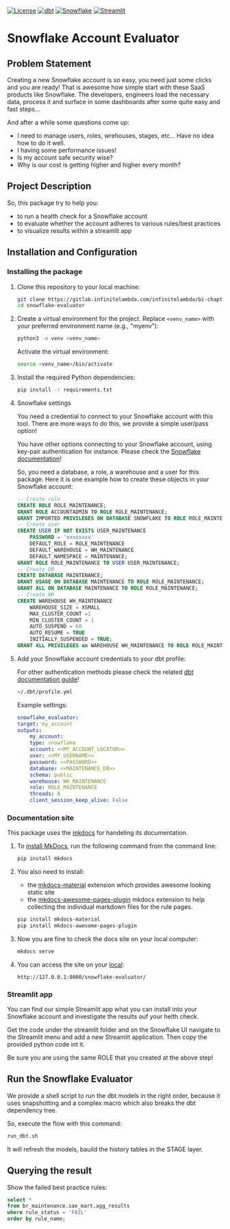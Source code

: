 [![License](https://img.shields.io/badge/License-Apache_2.0-blue.svg)](https://opensource.org/licenses/Apache-2.0)
[![dbt](https://img.shields.io/badge/dbt-hub-FF694B?logo=dbt&logoColor=FF694B)](https://getdbt.com/)
[![Snowflake](https://img.shields.io/badge/-Snowflake-29B5E8?logo=snowflake&logoColor=white)](https://www.snowflake.com/)
[![Streamlit](https://img.shields.io/badge/-Streamlit-FF4B4B?logo=Streamlit&logoColor=white&style=flat)](https://www.streamlit.io/)

# Snowflake Account Evaluator

## Problem Statement

Creating a new Snowflake account is so easy, you need just some clicks and you are ready!
That is awesome how simple start with these SaaS products like Snowflake. The developers, engineers load the necessary data, process it and surface in some dashboards after some quite easy and fast steps...

And after a while some questions come up:
- I need to manage users, roles, wrehouses, stages, etc... Have no idea how to do it well.
- I having some performance issues!
- Is my account safe security wise?
- Why is our cost is getting higher and higher every month?

## Project Description

So, this package try to help you:
- to run a health check for a Snowflake account
- to evaluate whether the account adheres to various rules/best practices 
- to visualize results within a streamlit app

## Installation and Configuration

### Installing the package

1. Clone this repository to your local machine:

   ```bash
   git clone https://gitlab.infinitelambda.com/infinitelambda/bi-chapter/snowflake-evaluator/
   cd snowflake-evaluator
   ```

2. Create a virtual environment for the project. Replace `<venv_name>` with your preferred environment name (e.g., "myenv"):

   ```bash
   python3 -m venv <venv_name>
   ```

   Activate the virtual environment:

   ```bash
   source <venv_name>/bin/activate
   ```

3. Install the required Python dependencies:

   ```bash
   pip install -r requirements.txt
   ```

4. Snowflake settings

    You need a credential to connect to your Snowflake account with this tool.
    There are more ways to do this, we provide a simple user/pass option!

    You have other options connecting to your Snowflake account, using key-pair authentication for instance.
    Please check the [Snowflake documentation](https://docs.snowflake.com/en/guides-overview-connecting)!

    So, you need a database, a role, a warehouse and a user for this package. Here it is one example how to create these objects in your Snowflake account:
    ```SQL
    -- Create role
    CREATE ROLE ROLE_MAINTENANCE;
    GRANT ROLE ACCOUNTADMIN TO ROLE ROLE_MAINTENANCE;
    GRANT IMPORTED PRIVILEGES ON DATABASE SNOWFLAKE TO ROLE ROLE_MAINTENANCE;
    -- Create user
    CREATE USER IF NOT EXISTS USER_MAINTENANCE
        PASSWORD = 'xxxxxxxx'
        DEFAULT_ROLE = ROLE_MAINTENANCE
        DEFAULT_WAREHOUSE = WH_MAINTENANCE
        DEFAULT_NAMESPACE = MAINTENANCE;
    GRANT ROLE ROLE_MAINTENANCE TO USER USER_MAINTENANCE;
    -- Create DB
    CREATE DATABASE MAINTENANCE;
    GRANT USAGE ON DATABASE MAINTENANCE TO ROLE ROLE_MAINTENANCE;
    GRANT ALL ON DATABASE MAINTENANCE TO ROLE ROLE_MAINTENANCE;
    -- Create WH
    CREATE WAREHOUSE WH_MAINTENANCE
        WAREHOUSE_SIZE = XSMALL
        MAX_CLUSTER_COUNT =1
        MIN_CLUSTER_COUNT = 1
        AUTO_SUSPEND = 60
        AUTO_RESUME = TRUE
        INITIALLY_SUSPENDED = TRUE;
    GRANT ALL PRIVILEGES on WAREHOUSE WH_MAINTENANCE TO ROLE ROLE_MAINTENANCE;
    ```

5. Add your Snowflake account credentials to your dbt profile:

    For other authentication methods please check the related [dbt documentation guide](https://docs.getdbt.com/docs/core/connect-data-platform/snowflake-setup)!

    ```bash
    ~/.dbt/profile.yml
    ```
    Example settings:
    ```YAML
    snowflake_evaluator:
    target: my_account
    outputs:
        my_account:
        type: snowflake
        account: <<MY_ACCOUNT_LOCATOR>>
        user: <<MY_USERNAME>>
        password: <<PASSWORD>>
        database: <<MAINTENANCE_DB>>
        schema: public
        warehouse: WH_MAINTENANCE
        role: ROLE_MAINTENANCE
        threads: 8
        client_session_keep_alive: False
    ```

### Documentation site

This package uses the [mkdocs](https://www.mkdocs.org/) for handeling its documentation.

1. To [install MkDocs](https://www.mkdocs.org/getting-started/), run the following command from the command line:

    ```bash
    pip install mkdocs
    ```

2. You also need to install:
    - the [mkdocs-material](https://squidfunk.github.io/mkdocs-material/) extension which provides awesome looking static site
    - the [mkdocs-awesome-pages-plugin](https://github.com/lukasgeiter/mkdocs-awesome-pages-plugin) mkdocs extension to help collecting the individual markdown files for the rule pages.

    ```bash
    pip install mkdocs-material
    pip install mkdocs-awesome-pages-plugin
    ```

3. Now you are fine to check the docs site on your local computer:

    ```bash
    mkdocs serve
    ```

4. You can access the site on your [local](http://127.0.0.1:8000/snowflake-evaluator/):

    ```
    http://127.0.0.1:8000/snowflake-evaluator/
    ```

### Streamlit app

You can find our simple Streamlit app what you can install into your Snowflake account and investigate the results ouf your helth check.

Get the code under the streamlit folder and on the Snowflake UI navigate to the Streamlit menu and add a new Streamlit application. Then copy the provided python code int it.

Be sure you are using the same ROLE that you created at the above step!

## Run the Snowflake Evaluator

We provide a shell script to run the dbt models in the right order, because it uses snapshotting and a complex macro which also breaks the dbt dependency tree.

So, execute the flow with this command:

```bash
run_dbt.sh
```

It will refresh the models, bauild the history tables in the STAGE layer.

## Querying the result

Show the failed best practice rules:

```SQL
select *
from br_maintenance.sae_mart.agg_results
where rule_status = 'FAIL'
order by rule_name;
```

